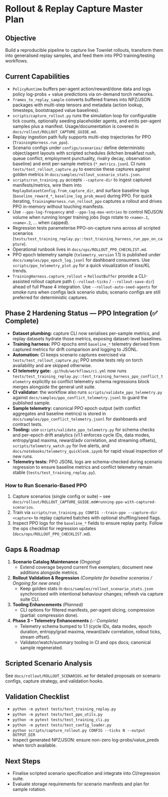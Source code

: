 # Rollout & Replay Capture Master Plan

## Objective
Build a reproducible pipeline to capture live Townlet rollouts, transform them into
generalised replay samples, and feed them into PPO training/testing workflows.

## Current Capabilities
- `PolicyRuntime` buffers per-agent action/reward/done data and logs policy log-probs + value
  predictions via on-demand torch networks.
- `frames_to_replay_sample` converts buffered frames into NPZ/JSON packages with multi-step
  tensors and metadata (action lookup, timesteps, bootstrapped value baselines).
- `scripts/capture_rollout.py` runs the simulation loop for configurable tick counts, optionally
  seeding placeholder agents, and emits per-agent samples plus a manifest. Usage/documentation is
  covered in `docs/rollout/ROLLOUT_CAPTURE_GUIDE.md`.
- Replay ingestion path fully supports multi-step trajectories for PPO (`TrainingHarness.run_ppo`).
- Scenario configs under `configs/scenarios/` define deterministic object/agent layouts with
  scripted schedules (kitchen breakfast rush, queue conflict, employment punctuality, rivalry decay,
  observation baseline) and emit per-sample metrics (`*_metrics.json`). CI runs
  `tests/test_rollout_capture.py` to exercise these captures against golden
  metrics in `docs/samples/rollout_scenario_stats.json`.
- `scripts/run_training.py` accepts `--capture-dir` to ingest captured manifests/metrics, wire them
  into `ReplayDatasetConfig.from_capture_dir`, and surface baseline logs (`baseline_reward_*`,
  `baseline_log_prob_mean`) during PPO. For quick iterating, `TrainingHarness.run_rollout_ppo`
  captures a rollout and drives PPO in-memory without touching manifests.
- Use `--ppo-log-frequency` and `--ppo-log-max-entries` to control NDJSON volume when running longer
  training jobs (logs rotate to `<name>.1`, `<name>.2`, ... when capped).
- Regression tests parameterise PPO-on-capture runs across all scripted scenarios
  (`tests/test_training_replay.py::test_training_harness_run_ppo_on_capture`).
- Operational runbook lives in `docs/ops/ROLLOUT_PPO_CHECKLIST.md`.
- PPO epoch telemetry sample (`telemetry_version` 1.1) is published under
  `docs/samples/ppo_epoch_log.jsonl` for dashboard consumers.
  Use `scripts/ppo_telemetry_plot.py` for a quick visualization of loss/KL trends.
- `TrainingHarness.capture_rollout` + `RolloutBuffer` provide a CLI-assisted rollout capture path
  (`--rollout-ticks` / `--rollout-save-dir`) ahead of full Phase 4 integration. Use
  `--rollout-auto-seed-agents` for smoke runs when configs lack scenario stubs; scenario configs are
  still preferred for deterministic captures.

## Phase 2 Hardening Status — PPO Integration (✅ Complete)
- **Dataset plumbing:** capture CLI now serialises per-sample metrics, and replay datasets hydrate
  those metrics, exposing dataset-level baselines.
- **Training harness:** PPO epochs emit `baseline_*` telemetry derived from captured metrics for
  drift comparison and logging to JSONL.
- **Automation:** CI keeps scenario captures exercised via `tests/test_rollout_capture.py`; PPO
  smoke tests rely on torch availability and are skipped otherwise.
- **CI telemetry gate:** `.github/workflows/ci.yml` now runs
  `tests/test_training_replay.py::test_training_harness_ppo_conflict_telemetry` explicitly so
  conflict telemetry schema regressions block merges alongside the general unit suite.
- **CI validator:** the workflow also runs `scripts/validate_ppo_telemetry.py` against
  `docs/samples/ppo_conflict_telemetry.jsonl` to guard the published sample.
- **Sample telemetry:** canonical PPO epoch output (with conflict aggregates and
  baseline metrics) is stored in `docs/samples/ppo_conflict_telemetry.jsonl` for
  dashboards and contract tests.
- **Tooling:** use `scripts/validate_ppo_telemetry.py` for schema checks and per-epoch drift analytics
  (v1.1 enforces cycle IDs, data modes, entropy/grad maxima, reward/adv correlation, and streaming offsets),
  `scripts/telemetry_watch.py` for live alerts, and `docs/notebooks/telemetry_quicklook.ipynb`
  for rapid visual inspection of new runs.
- **Telemetry tests:** PPO JSONL logs are schema-checked during scenario regression to ensure
  baseline metrics and conflict telemetry remain stable (`tests/test_training_replay.py`).

### How to Run Scenario-Based PPO
1. Capture scenarios (single config or suite) – see
   `docs/rollout/ROLLOUT_CAPTURE_GUIDE.md#running-ppo-with-captured-scenarios`.
2. Train via `scripts/run_training.py CONFIG --train-ppo --capture-dir <capture>` to replay captured
   batches with optional shuffling/seed flags.
3. Inspect PPO logs for the `baseline_*` fields to ensure replay parity. Follow the ops checklist
   for regression updates (`docs/ops/ROLLOUT_PPO_CHECKLIST.md`).

## Gaps & Roadmap
1. **Scenario Catalog Maintenance** *(Ongoing)*
   - Extend coverage beyond current five exemplars; document new additions alongside metrics.
2. **Rollout Validation & Regression** *(Complete for baseline scenarios / Ongoing for new ones)*
   - Keep golden stats in `docs/samples/rollout_scenario_stats.json` synchronised with intentional
     behaviour changes; refresh via capture suite CLI.
3. **Tooling Enhancements** *(Planned)*
   - CLI options for filtered manifests, per-agent slicing, compression (partial: compression done).
4. **Phase 3 – Telemetry Enhancements** *(✅ Complete)*
   - Telemetry schema bumped to 1.1 (cycle IDs, data modes, epoch duration, entropy/grad maxima, reward/adv correlation, rollout ticks, stream offset).
   - Validator/watch/summary tooling in CI and ops docs; canonical sample regenerated.

## Scripted Scenario Analysis
See `docs/rollout/ROLLOUT_SCENARIOS.md` for detailed proposals on scenario configs, capture strategy, and
validation hooks.

## Validation Checklist
- `python -m pytest tests/test_training_replay.py`
- `python -m pytest tests/test_ppo_utils.py`
- `python -m pytest tests/test_training_cli.py`
- `python -m pytest tests/test_config_loader.py`
- `python scripts/capture_rollout.py CONFIG --ticks N --output OUTPUT_DIR`
- Inspect generated NPZ/JSON: ensure non-zero log-probs/value_preds when torch available.

## Next Steps
- Finalise scripted scenario specification and integrate into CI/regression suite.
- Evaluate storage requirements for scenario manifests and plan for sample rotation.
